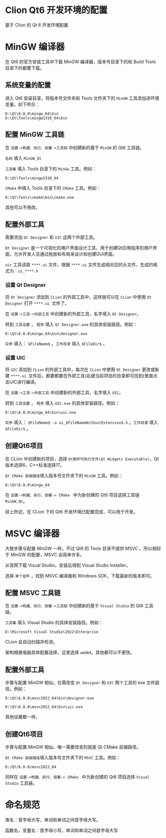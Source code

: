 # Clion Qt6 开发环境的配置

基于 Clion 的 Qt 6 开发环境配置

# MinGW 编译器

在 Qt6 的官方安装工具中下载 MinGW 编译器，版本号目录下的和 Build Tools 目录下的都要下载。

## 系统变量的配置

进入 Qt6 安装目录，将版本号文件夹和 Tools 文件夹下的 `MinGW` 工具添加进环境变量，如下所示：

```
D:\Qt\6.8.0\mingw_64\bin
D:\Qt\Tools\mingw1310_64\bin
```

## 配置 MinGW 工具链

在 `设置->构建、执行、部署->工具链` 中创建新的基于 `MinGW` 的 Qt6 工具链。

`名称` 填入 `MinGW_Qt`

`工具集` 填入 Tools 目录下的 `MinGw` 工具。例如：

```
D:\Qt\Tools\mingw1310_64
```

`CMake` 中填入 Tools 目录下的 `CMake` 工具。例如：

```
D:\Qt\Tools\cmake\bin\cmake.exe
```

其他可以不用改。

## 配置外部工具

需要添加 `Qt Designer` 和 `UIC` 这两个外部工具。

`Qt Designer` 是一个可视化的用户界面设计工具，用于创建Qt应用程序的用户界面，允许开发人员通过拖放和布局来设计和创建GUI界面。

`uic` 工具读取 `****.ui` 文件，根据 `****.ui` 文件生成相对应的头文件，生成的格式为：`ui_****.h`

### 设置 Qt Designer

将 `Qt Designer` 添加到 `CLion` 的外部工具中，这样就可以在 `CLion` 中使用 `Qt Designer` 打开 `****.ui `文件了。

在 `设置->工具->外部工具` 中创建新的外部工具，名字填入 `Qt Designer`。

转到 `工具设置` ， `程序` 填入 `Qt Designer.exe` 的具体安装路径。例如：

```
D:\Qt\6.8.0\mingw_64\bin\designer.exe
```

`实参` 填入： `$FileName$` 。`工作目录` 填入 `$FileDir$` 。

### 设置 UIC

将 `UIC` 添加到 `CLion` 的外部工具中，每次在 `CLion` 中使用 `Qt Designer` 更改或新建 `****.ui `文件后，都要都要在外部工具(右键当前项目的目录即可找到)里面点击UIC进行编译。

在 `设置->工具->外部工具` 中创建新的外部工具，名字填入 `UIC`。

转到 `工具设置` ， `程序` 填入 `UIC.exe` 的具体安装路径。例如：

```
D:\Qt\6.8.0\mingw_64\bin\uic.exe
```

`实参` 填入： `$FileName$ -o ui_$FileNameWithoutExtension$.h` 。`工作目录` 填入 `$FileDir$` 。

## 创建Qt6项目

在 CLion 中创建新的项目，选择 `Qt微件可执行文件(Qt Widgets Executable)`，Qt版本选择6，C++标准选择17。

`Qt CMake 前缀路径`填入版本号文件夹下的 `MinGW` 工具。例如：

```
D:\Qt\6.8.0\mingw_64
```

在 `设置->构建、执行、部署-> CMake ` 中为新创建的 Qt6 项目选择工具链 `MinGW_Qt`。

综上所述，在 CLion 下的 Qt6 开发环境已配置完成，可以用于开发。

# MSVC 编译器

大致步骤与配置 MinGW 一样。不过 Qt6 的 Tools 目录不提供 MSVC 。所以相较于 MinGW 的配置，MSVC 会简单许多。

从官网下载 Visual Studio，安装后得到 Visual Studio Installer。

选择 `单个组件` ，找到 MSVC 编译器和 Windows SDK，下载最新的版本即可。

## 配置 MSVC 工具链

在 `设置->构建、执行、部署->工具链` 中创建新的基于 `Visual Studio` 的 Qt6 工具链。

`工具集` 填入 Visual Studio 的具体安装路径。例如：

```
D:\Microsoft Visual Studio\2022\Enterprise
```
CLion 会自动扫描并检测。

架构根据电脑具体配置选择，这里选择 `amd64`。其他都可以不更改。

## 配置外部工具

步骤与配置 MinGW 相似。仅需改变 `Qt Designer` 和 `UIC` 两个工具的 exe 文件路径。例如：

```
D:\Qt\6.8.0\msvc2022_64\bin\designer.exe
```
```
D:\Qt\6.8.0\msvc2022_64\bin\uic.exe
```
其他设置都一样。

## 创建Qt6项目

步骤与配置 MinGW 相似。唯一需要改变的就是 Qt CMake 前缀路径。

`Qt CMake 前缀路径`填入版本号文件夹下的 `MSVC` 工具。例如：

```
D:/Qt/6.8.0/msvc2022_64
```

同样在 `设置->构建、执行、部署-> CMake ` 中为新创建的 Qt6 项目选择 `Visual Studio` 工具链。

# 命名规范

类名：首字母大写，单词和单词之间首字母大写。

函数名，变量名：首字母小写，单词和单词之间首字母大写
